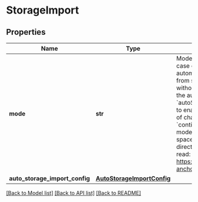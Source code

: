 # StorageImport

## Properties
Name | Type | Description | Notes
------------ | ------------- | ------------- | -------------
**mode** | **str** | Mode of the storage import within the space.  In case of &#x60;auto&#x60; mode, the storage will be automatically scanned and data will be imported from storage into the assigned Onedata space without need for copying the data.  Configuration of the auto storage import can be passed in the &#x60;autoStorageImportConfig&#x60; parameter. It is possible to enable periodical scans for automatic detection of changes on the storage (refer to the option &#x60;continuousScan&#x60; in the config).  In case of &#x60;manual&#x60; mode, the files must be registered manually by the space users with REST API. Registration of directories is not supported. For more info please read: https://onedata.org/#/home/api/stable/oneprovider?anchor&#x3D;tag/File-registration  | [optional] [default to 'auto']
**auto_storage_import_config** | [**AutoStorageImportConfig**](AutoStorageImportConfig.md) |  | [optional] 

[[Back to Model list]](../README.md#documentation-for-models) [[Back to API list]](../README.md#documentation-for-api-endpoints) [[Back to README]](../README.md)


